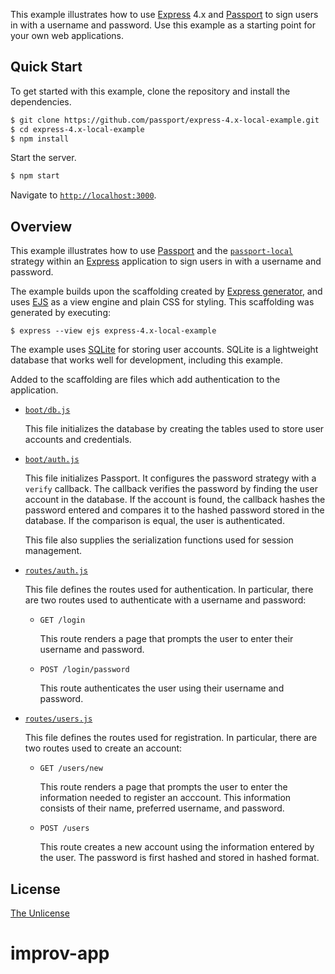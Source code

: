 This example illustrates how to use [Express](https://expressjs.com) 4.x and
[Passport](https://www.passportjs.org) to sign users in with a username and
password.  Use this example as a starting point for your own web applications.

## Quick Start

To get started with this example, clone the repository and install the
dependencies.

```bash
$ git clone https://github.com/passport/express-4.x-local-example.git
$ cd express-4.x-local-example
$ npm install
```

Start the server.

```bash
$ npm start
```

Navigate to [`http://localhost:3000`](http://localhost:3000).

## Overview

This example illustrates how to use [Passport](https://www.passportjs.org) and
the [`passport-local`](https://www.passportjs.org/packages/passport-local/)
strategy within an [Express](https://expressjs.com) application to sign users in
with a username and password.

The example builds upon the scaffolding created by [Express generator](https://expressjs.com/en/starter/generator.html),
and uses [EJS](https://ejs.co) as a view engine and plain CSS for styling.  This
scaffolding was generated by executing:

```
$ express --view ejs express-4.x-local-example
```

The example uses [SQLite](https://www.sqlite.org) for storing user accounts.
SQLite is a lightweight database that works well for development, including this
example.

Added to the scaffolding are files which add authentication to the application.

* [`boot/db.js`](boot/db.js)

  This file initializes the database by creating the tables used to store user
  accounts and credentials.
  
* [`boot/auth.js`](boot/auth.js)

  This file initializes Passport.  It configures the password strategy with a
  `verify` callback.  The callback verifies the password by finding the user
  account in the database.  If the account is found, the callback hashes the
  password entered and compares it to the hashed password stored in the
  database.  If the comparison is equal, the user is authenticated.
  
  This file also supplies the serialization functions used for session
  management.

* [`routes/auth.js`](routes/auth.js)

  This file defines the routes used for authentication.  In particular, there
  are two routes used to authenticate with a username and password:
  
  - `GET /login`
  
    This route renders a page that prompts the user to enter their username and
    password.
  
  - `POST /login/password`
  
    This route authenticates the user using their username and password.

* [`routes/users.js`](routes/users.js)

  This file defines the routes used for registration.  In particular, there are
  two routes used to create an account:
  
  - `GET /users/new`
  
    This route renders a page that prompts the user to enter the information
    needed to register an acccount.  This information consists of their name,
    preferred username, and password.
  
  - `POST /users`
  
    This route creates a new account using the information entered by the user.
    The password is first hashed and stored in hashed format.

## License

[The Unlicense](https://opensource.org/licenses/unlicense)
# improv-app
